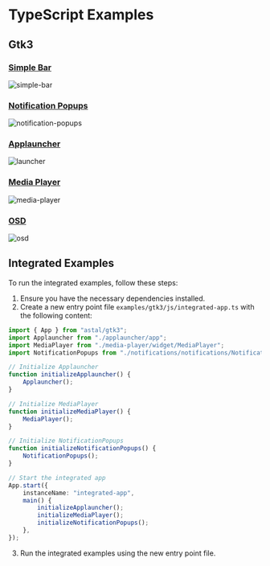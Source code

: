 # TypeScript Examples

## Gtk3

### [Simple Bar](https://github.com/Aylur/astal/tree/main/examples/gtk3/js/simple-bar)
![simple-bar](https://github.com/user-attachments/assets/a306c864-56b7-44c4-8820-81f424f32b9b)

### [Notification Popups](https://github.com/Aylur/astal/tree/main/examples/gtk3/js/notifications)
![notification-popups](https://github.com/user-attachments/assets/0df0eddc-5c74-4af0-a694-48dc8ec6bb44)
### [Applauncher](https://github.com/Aylur/astal/tree/main/examples/gtk3/js/applauncher)
![launcher](https://github.com/user-attachments/assets/2695e3bb-dff4-478a-b392-279fe638bfd3)

### [Media Player](https://github.com/Aylur/astal/tree/main/examples/gtk3/js/media-player)
![media-player](https://github.com/user-attachments/assets/891e9706-74db-4505-bd83-c3628d7b4fd0)

### [OSD](https://github.com/Aylur/astal/tree/main/examples/gtk3/js/osd)
![osd](https://github.com/user-attachments/assets/08e0e118-6b07-4cac-8ebc-08262594cee7)

## Integrated Examples

To run the integrated examples, follow these steps:

1. Ensure you have the necessary dependencies installed.
2. Create a new entry point file `examples/gtk3/js/integrated-app.ts` with the following content:

```typescript
import { App } from "astal/gtk3";
import Applauncher from "./applauncher/app";
import MediaPlayer from "./media-player/widget/MediaPlayer";
import NotificationPopups from "./notifications/notifications/NotificationPopups";

// Initialize Applauncher
function initializeApplauncher() {
    Applauncher();
}

// Initialize MediaPlayer
function initializeMediaPlayer() {
    MediaPlayer();
}

// Initialize NotificationPopups
function initializeNotificationPopups() {
    NotificationPopups();
}

// Start the integrated app
App.start({
    instanceName: "integrated-app",
    main() {
        initializeApplauncher();
        initializeMediaPlayer();
        initializeNotificationPopups();
    },
});
```

3. Run the integrated examples using the new entry point file.
